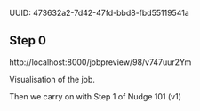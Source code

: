 UUID: 473632a2-7d42-47fd-bbd8-fbd55119541a

## Step 0

http://localhost:8000/jobpreview/98/v747uur2Ym

Visualisation of the job.

Then we carry on with Step 1 of Nudge 101 (v1) 